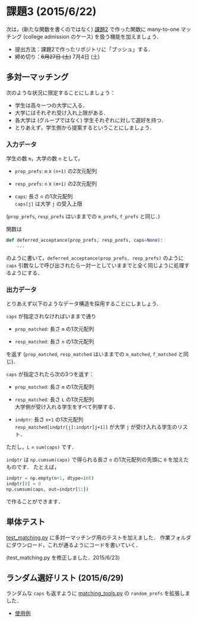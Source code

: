 課題3 (2015/6/22)
================

次は，(新たな関数を書くのではなく) [課題2](../ex02) で作った関数に many-to-one マッチング
(college admission のケース) を扱う機能を加えましょう．

* 提出方法：課題2で作ったリポジトリに「プッシュ」する．
* 締め切り：~~6月27日 (土)~~ 7月4日 (土)


## 多対一マッチング

次のような状況に限定することにしましょう：

* 学生は高々一つの大学に入る．
* 大学にはそれぞれ受け入れ上限がある．
* 各大学は (グループではなく) 学生それぞれに対して選好を持つ．
* とりあえず，学生側から提案するということにしましょう．

### 入力データ

学生の数 `m`，大学の数 `n` として，

* `prop_prefs`: `m` x `(n+1)` の2次元配列

* `resp_prefs`: `n` x `(m+1)` の2次元配列

* `caps`: 長さ `n` の1次元配列  
  `caps[j]` は大学 `j` の受入上限

(`prop_prefs`, `resp_prefs` はいままでの `m_prefs`, `f_prefs` と同じ．)

関数は

```python
def deferred_acceptance(prop_prefs, resp_prefs, caps=None):
    ...
```

のように書いて，`deferred_acceptance(prop_prefs, resp_prefs)` のように
`caps` 引数なしで呼び出されたら一対一としていままでと全く同じように処理するようにする．

### 出力データ

とりあえず以下のようなデータ構造を採用することにしましょう．

`caps` が指定されなければいままで通り

* `prop_matched`: 長さ `m` の1次元配列

* `resp_matched`: 長さ `n` の1次元配列

を返す
(`prop_matched`, `resp_matched` はいままでの `m_matched`, `f_matched` と同じ)．

`caps` が指定されたら次の3つを返す：

* `prop_matched`: 長さ `m` の1次元配列

* `resp_matched`: 長さ `L` の1次元配列  
  大学側が受け入れる学生をすべて列挙する．

* `indptr`: 長さ `n+1` の1次元配列  
  `resp_matched[indptr[j]:indptr[j+1]]` が大学 `j` が受け入れる学生のリスト．

ただし，`L` = `sum(caps)` です．

`indptr` は `np.cumsum(caps)` で得られる長さ `n` の1次元配列の先頭に `0` を加えたものです．
たとえば，

```python
indptr = np.empty(n+1, dtype=int)
indptr[0] = 0
np.cumsum(caps, out=indptr[1:])
```

で作ることができます．


## 単体テスト

[test_matching.py](https://github.com/oyamad/matching/blob/035ca753748f9358fe365f0a3c58c14508d89e1f/test_matching.py)
に多対一マッチング用のテストを加えました．
作業フォルダにダウンロード，これが通るようにコードを書いていく．

(test_matching.py を修正しました．2015/6/23)


## ランダム選好リスト (2015/6/29)

ランダムな `caps` も返すように
[matching_tools.py](https://github.com/oyamad/matching/blob/many-to-one/matching_tools.py)
の `random_prefs` を拡張しました．

* [使用例](http://nbviewer.ipython.org/github/oyamad/matching/blob/62f8a46bb23727095b8faa9a49ca3a1fad2ebbdb/random_prefs.ipynb)
